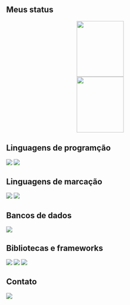 <!--
## Sobre mim
-->

## Meus status

<div align="center">
  <img height="150em" width="50%" src="https://github-readme-stats.vercel.app/api?username=felipe-coletti&show_icons=true&theme=transparent"> <img height="150em" width="50%" src="https://github-readme-stats.vercel.app/api/top-langs/?username=felipe-coletti&layout=compact&theme=transparent">
</div>

## Linguagens de programção

<img src="https://img.shields.io/badge/python-306998?style=for-the-badge&logo=python&logoColor=ffd43b"> <img src="https://img.shields.io/badge/php-6c78af?style=for-the-badge&logo=php&logoColor=white">

## Linguagens de marcação

<img src="https://img.shields.io/badge/html5-e34c26?style=for-the-badge&logo=html5&logoColor=white"> <img src="https://img.shields.io/badge/css3-0f5298?style=for-the-badge&logo=css3&logoColor=white">

## Bancos de dados

<img src="https://img.shields.io/badge/mysql-00758f?style=for-the-badge&logo=mysql&logoColor=f29111">

## Bibliotecas e frameworks

<img src="https://img.shields.io/badge/react_nactive-00a7d4?style=for-the-badge&logo=react&logoColor=white"> <img src="https://img.shields.io/badge/node.js-303030?style=for-the-badge&logo=node.js&logoColor=68a063"> <img src="https://img.shields.io/badge/figma-f24e1e?style=for-the-badge&logo=figma&logoColor=white">

## Contato

<a href="https://www.linkedin.com/in/felipe-coletti-41a49a229"><img src="https://img.shields.io/badge/linkedin-0077b5?style=for-the-badge&logo=linkedin&logoColor=white"></a>
